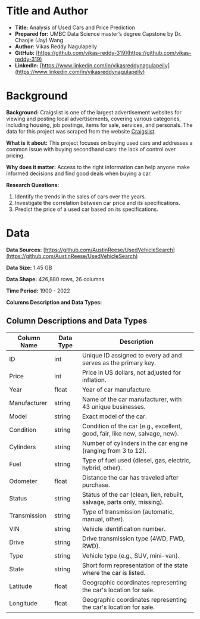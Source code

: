 # Title and Author
- **Title:** Analysis of Used Cars and Price Prediction
- **Prepared for:** UMBC Data Science master’s degree Capstone by Dr. Chaojie (Jay) Wang
- **Author:** Vikas Reddy Nagulapelly
- **GitHub:** [https://github.com/vikas-reddy-319](https://github.com/vikas-reddy-319)
- **LinkedIn:** [https://www.linkedin.com/in/vikasreddynagulapelly](https://www.linkedin.com/in/vikasreddynagulapelly)

# Background
**Background:** Craigslist is one of the largest advertisement websites for viewing and posting local advertisements, covering various categories, including housing, job postings, items for sale, services, and personals. The data for this project was scraped from the website [Craigslist](https://www.craigslist.org).

**What is it about:** This project focuses on buying used cars and addresses a common issue with buying secondhand cars: the lack of control over pricing.

**Why does it matter:** Access to the right information can help anyone make informed decisions and find good deals when buying a car.

**Research Questions:**
1. Identify the trends in the sales of cars over the years.
2. Investigate the correlation between car price and its specifications.
3. Predict the price of a used car based on its specifications.

# Data
**Data Sources:** [https://github.com/AustinReese/UsedVehicleSearch](https://github.com/AustinReese/UsedVehicleSearch)

**Data Size:** 1.45 GB

**Data Shape:** 426,880 rows, 26 columns

**Time Period:** 1900 - 2022

**Columns Description and Data Types:**
## Column Descriptions and Data Types

| Column Name   | Data Type | Description                                      |
| -------------  | ----------- | ---------------------------------------------  |
| ID            | int       | Unique ID assigned to every ad and serves as the primary key. |
| Price         | int       | Price in US dollars, not adjusted for inflation. |
| Year          | float     | Year of car manufacture.                        |
| Manufacturer   | string   | Name of the car manufacturer, with 43 unique businesses. |
| Model         | string   | Exact model of the car.                        |
| Condition     | string   | Condition of the car (e.g., excellent, good, fair, like new, salvage, new). |
| Cylinders     | string   | Number of cylinders in the car engine (ranging from 3 to 12). |
| Fuel          | string   | Type of fuel used (diesel, gas, electric, hybrid, other). |
| Odometer      | float     | Distance the car has traveled after purchase.  |
| Status        | string   | Status of the car (clean, lien, rebuilt, salvage, parts only, missing). |
| Transmission  | string   | Type of transmission (automatic, manual, other). |
| VIN           | string   | Vehicle identification number.                 |
| Drive         | string   | Drive transmission type (4WD, FWD, RWD).      |
| Type          | string   | Vehicle type (e.g., SUV, mini-van).            |
| State         | string   | Short form representation of the state where the car is listed. |
| Latitude      | float     | Geographic coordinates representing the car's location for sale. |
| Longitude     | float     | Geographic coordinates representing the car's location for sale. |


